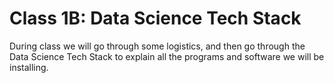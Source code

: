 # Class 1B: Data Science Tech Stack

During class we will go through some logistics, and then go through the Data Science Tech Stack to explain all the programs and software we will be installing.